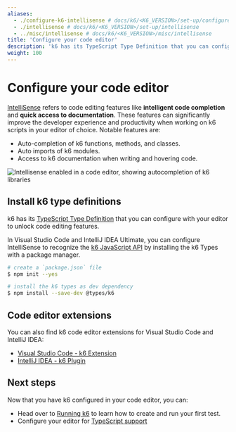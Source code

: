 ```yaml
---
aliases:
  - ./configure-k6-intellisense # docs/k6/<K6_VERSION>/set-up/configure-k6-intellisense
  - ./intellisense # docs/k6/<K6_VERSION>/set-up/intellisense
  - ../misc/intellisense # docs/k6/<K6_VERSION>/misc/intellisense
title: 'Configure your code editor'
description: 'k6 has its TypeScript Type Definition that you can configure with your editor to unlock code editing features.'
weight: 100
---
```


# Configure your code editor

[IntelliSense](https://code.visualstudio.com/docs/editor/intellisense) refers to code editing features like **intelligent code completion** and **quick access to documentation**. These features can significantly improve the developer experience and productivity when working on k6 scripts in your editor of choice. Notable features are:

- Auto-completion of k6 functions, methods, and classes.
- Auto imports of k6 modules.
- Access to k6 documentation when writing and hovering code.

![Intellisense enabled in a code editor, showing autocompletion of k6 libraries](/media/docs/k6-oss/intellisense-k6-demo.gif)

## Install k6 type definitions

k6 has its [TypeScript Type Definition](https://www.npmjs.com/package/@types/k6) that you can configure with your editor to unlock code editing features.

In Visual Studio Code and IntelliJ IDEA Ultimate, you can configure IntelliSense to recognize the [k6 JavaScript API](https://grafana.com/docs/k6/<K6_VERSION>/javascript-api) by installing the k6 Types with a package manager.

```bash
# create a `package.json` file
$ npm init --yes

# install the k6 types as dev dependency
$ npm install --save-dev @types/k6
```

## Code editor extensions

You can also find k6 code editor extensions for Visual Studio Code and IntelliJ IDEA:

- [Visual Studio Code - k6 Extension](https://marketplace.visualstudio.com/items?itemName=k6.k6)
- [IntelliJ IDEA - k6 Plugin](https://plugins.jetbrains.com/plugin/16141-k6)

## Next steps

Now that you have k6 configured in your code editor, you can:

- Head over to [Running k6](https://grafana.com/docs/k6/<K6_VERSION>/get-started/running-k6/) to learn how to create and run your first test.
- Configure your editor for [TypeScript support](https://github.com/Microsoft/TypeScript/wiki/TypeScript-Editor-Support)
